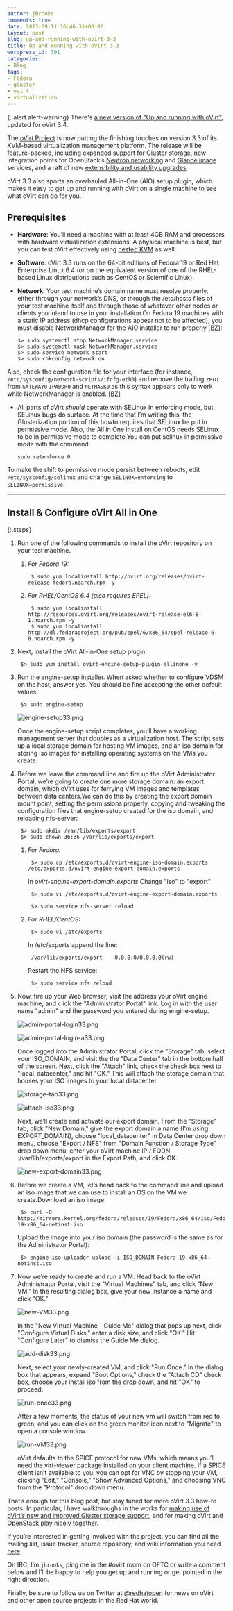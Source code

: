 ```yaml
---
author: jbrooks
comments: true
date: 2013-09-11 16:46:31+00:00
layout: post
slug: up-and-running-with-ovirt-3-3
title: Up and Running with oVirt 3.3
wordpress_id: 391
categories:
- Blog
tags:
- Fedora
- gluster
- ovirt
- virtualization
---
```


{:.alert.alert-warning}
There's [a new version of "Up and running with oVirt"](/blog/2014/03/up-and-running-with-ovirt-3-4/),
updated for oVirt 3.4.

The [oVirt Project](https://twitter.com/redhatopen) is now putting the finishing touches on version 3.3 of its KVM-based virtualization management platform. The release will be feature-packed, including expanded support for Gluster storage, new integration points for OpenStack’s [Neutron networking](http://www.youtube.com/watch?v=S16AfFylcHk) and [Glance image](http://www.youtube.com/watch?v=_Nyi1xyiQnY) services, and a raft of new [extensibility and usability upgrades](http://www.ovirt.org/OVirt_3.3_release_notes).

oVirt 3.3 also sports an overhauled All-in-One (AIO) setup plugin, which makes it easy to get up and running with oVirt on a single machine to see what oVirt can do for you.

## Prerequisites

  * **Hardware**: You’ll need a machine with at least 4GB RAM and processors with hardware virtualization extensions. A physical machine is best, but you can test oVirt effectively using [nested KVM](/testing-ovirt-3-3-with-nested-kvm/) as well.

  * **Software**: oVirt 3.3 runs on the 64-bit editions of Fedora 19 or Red Hat Enterprise Linux 6.4 (or on the equivalent version of one of the RHEL-based Linux distributions such as CentOS or Scientific Linux).

  * **Network**: Your test machine’s domain name must resolve properly, either through your network’s DNS, or through the /etc/hosts files of your test machine itself and through those of whatever other nodes or clients you intend to use in your installation.On Fedora 19 machines with a static IP address (dhcp configurations appear not to be affected), you must disable NetworkManager for the AIO installer to run properly [[BZ](https://bugzilla.redhat.com/show_bug.cgi?id=1001186)]:

    ```
    $> sudo systemctl stop NetworkManager.service
    $> sudo systemctl mask NetworkManager.service
    $> sudo service network start
    $> sudo chkconfig network on
    ```

Also, check the configuration file for your interface (for instance, `/etc/sysconfig/network-scripts/ifcfg-eth0`) and remove the trailing zero from `GATEWAY0` `IPADDR0` and `NETMASK0` as this syntax appears only to work while NetworkManager is enabled. [[BZ](https://bugzilla.redhat.com/show_bug.cgi?id=911949)]


  * All parts of oVirt _should_ operate with SELinux in enforcing mode, but SELinux bugs do surface. At the time that I’m writing this, the Glusterization portion of this howto requires that SELinux be put in permissive mode. Also, the All in One install on CentOS needs SELinux to be in permissive mode to complete.You can put selinux in permissive mode with the command:

    `sudo setenforce 0`

To make the shift to permissive mode persist between reboots, edit `/etc/sysconfig/selinux` and change `SELINUX=enforcing` to `SELINUX=permissive`.

* * *

## Install & Configure oVirt All in One

{:.steps}
  1. Run one of the following commands to install the oVirt repository on your test machine.


      1. _For Fedora 19:_

              $ sudo yum localinstall http://ovirt.org/releases/ovirt-release-fedora.noarch.rpm -y


      2. _For RHEL/CentOS 6.4 (also requires EPEL):_

              $ sudo yum localinstall http://resources.ovirt.org/releases/ovirt-release-el6-8-1.noarch.rpm -y
              $ sudo yum localinstall http://dl.fedoraproject.org/pub/epel/6/x86_64/epel-release-6-8.noarch.rpm -y

  2. Next, install the oVirt All-in-One setup plugin:

          $> sudo yum install ovirt-engine-setup-plugin-allinone -y


  3. Run the engine-setup installer. When asked whether to configure VDSM on the host, answer yes. You should be fine accepting the other default values.


          $> sudo engine-setup

      ![engine-setup33.png](/images/blog/engine-setup33.png)

      Once the engine-setup script completes, you’ll have a working management server that doubles as a virtualization host. The script sets up a local storage domain for hosting VM images, and an iso domain for storing iso images for installing operating systems on the VMs you create.


  4. Before we leave the command line and fire up the oVirt Administrator Portal, we’re going to create one more storage domain: an export domain, which oVirt uses for ferrying VM images and templates between data centers.We can do this by creating the export domain mount point, setting the permissions properly, copying and tweaking the configuration files that engine-setup created for the iso domain, and reloading nfs-server:

          $> sudo mkdir /var/lib/exports/export
          $> sudo chown 36:36 /var/lib/exports/export


      1. _For Fedora:_

              $> sudo cp /etc/exports.d/ovirt-engine-iso-domain.exports /etc/exports.d/ovirt-engine-export-domain.exports

          In _ovirt-engine-export-domain.exports_ Change "iso" to "export"

              $> sudo vi /etc/exports.d/ovirt-engine-export-domain.exports

              $> sudo service nfs-server reload


      2. _For RHEL/CentOS:_

              $> sudo vi /etc/exports

          In /etc/exports append the line:

              /var/lib/exports/export    0.0.0.0/0.0.0.0(rw)

          Restart the NFS service:

              $> sudo service nfs reload


  5. Now, fire up your Web browser, visit the address your oVirt engine machine, and click the "Administrator Portal" link. Log in with the user name "admin" and the password you entered during engine-setup.

      ![admin-portal-login33.png](/images/blog/admin-portal-login33.png)

      ![admin-portal-login-a33.png](/images/blog/admin-portal-login-a33.png)

      Once logged into the Administrator Portal, click the "Storage" tab, select your ISO_DOMAIN, and visit the the "Data Center" tab in the bottom half of the screen. Next, click the "Attach" link, check the check box next to "local_datacenter," and hit "OK." This will attach the storage domain that houses your ISO images to your local datacenter.

      ![storage-tab33.png](/images/blog/storage-tab33.png)

      ![attach-iso33.png](/images/blog/attach-iso33.png)

      Next, we’ll create and activate our export domain. From the "Storage" tab, click "New Domain," give the export domain a name (I’m using EXPORT_DOMAIN), choose "local_datacenter" in Data Center drop down menu, choose "Export / NFS" from "Domain Function / Storage Type" drop down menu, enter your oVirt machine IP / FQDN :/var/lib/exports/export in the Export Path, and click OK.

      ![new-export-domain33.png](/images/blog/new-export-domain33.png)


  6. Before we create a VM, let’s head back to the command line and upload an iso image that we can use to install an OS on the VM we create.Download an iso image:

          $> curl -O http://mirrors.kernel.org/fedora/releases/19/Fedora/x86_64/iso/Fedora-19-x86_64-netinst.iso

      Upload the image into your iso domain (the password is the same as for the Administrator Portal):

          $> engine-iso-uploader upload -i ISO_DOMAIN Fedora-19-x86_64-netinst.iso


  7. Now we’re ready to create and run a VM. Head back to the oVirt Administrator Portal, visit the "Virtual Machines" tab, and click "New VM." In the resulting dialog box, give your new instance a name and click "OK."

      ![new-VM33.png](/images/blog/new-VM33.png)

      In the "New Virtual Machine - Guide Me" dialog that pops up next, click "Configure Virtual Disks," enter a disk size, and click "OK." Hit "Configure Later" to dismiss the Guide Me dialog.

      ![add-disk33.png](/images/blog/add-disk33.png)

      Next, select your newly-created VM, and click "Run Once." In the dialog box that appears, expand "Boot Options," check the "Attach CD" check box, choose your install iso from the drop down, and hit "OK" to proceed.

      ![run-once33.png](/images/blog/run-once33.png)

      After a few moments, the status of your new vm will switch from red to green, and you can click on the green monitor icon next to "Migrate" to open a console window.

      ![run-VM33.png](/images/blog/run-VM33.png)

      oVirt defaults to the SPICE protocol for new VMs, which means you’ll need the virt-viewer package installed on your client machine. If a SPICE client isn’t available to you, you can opt for VNC by stopping your VM, clicking "Edit," "Console," "Show Advanced Options," and choosing VNC from the "Protocol" drop down menu.

That’s enough for this blog post, but stay tuned for more oVirt 3.3 how-to posts. In particular, I have walkthroughs in the works for [making use of oVirt’s new and improved Gluster storage support](/ovirt-3-3-glusterized/), and for making oVirt and OpenStack play nicely together.

If you’re interested in getting involved with the project, you can find all the mailing list, issue tracker, source repository, and wiki information you need [here](http://www.ovirt.org/Community).

On IRC, I’m `jbrooks`, ping me in the #ovirt room on OFTC or write a comment below and I’ll be happy to help you get up and running or get pointed in the right direction.

Finally, be sure to follow us on Twitter at [@redhatopen](https://twitter.com/redhatopen) for news on oVirt and other open source projects in the Red Hat world.
